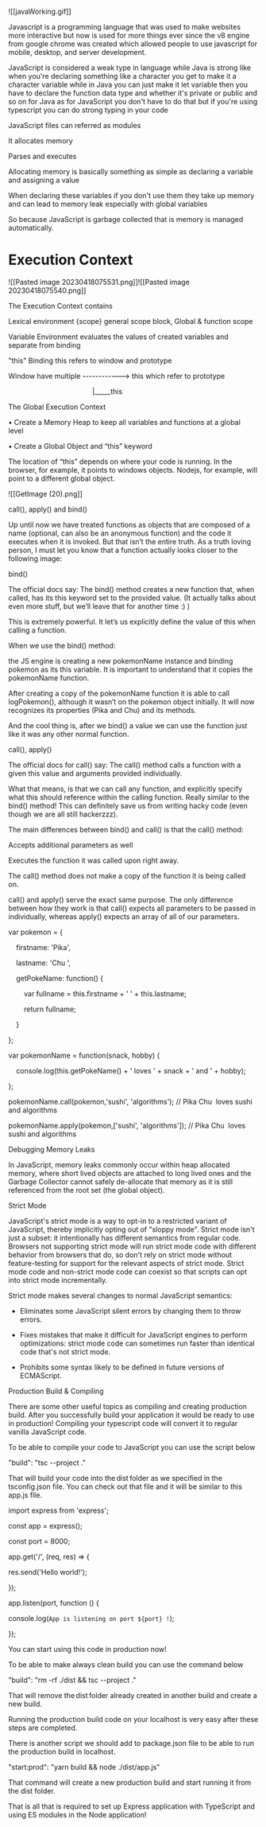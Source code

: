 ![[javaWorking.gif]]

Javascript is a programming language that was used to make websites more interactive but now is used for more things ever since the v8 engine from google chrome was created which allowed people to use javascript for mobile, desktop, and server development.

JavaScript is considered a weak type in language while Java is strong like when you're declaring something like a character you get to make it a character variable while in Java you can just make it let variable then you have to declare the function data type and whether it's private or public and so on for Java as for JavaScript you don't have to do that but if you're using typescript you can do strong typing in your code  

JavaScript files can referred as modules



It allocates memory 

Parses and executes 

Allocating memory is basically something as simple as declaring a variable and assigning a value 

When declaring these variables if you don't use them they take up memory and can lead to memory leak especially with global variables 

So because JavaScript is garbage collected that is memory is managed automatically.


# Execution Context

![[Pasted image 20230418075531.png]]![[Pasted image 20230418075540.png]]

The Execution Context contains 

Lexical environment {scope} general scope block, Global & function scope 

Variable Environment evaluates the values of created variables and separate from binding 

"this" Binding this refers to window and prototype 

Window have multiple ------------> this which refer to prototype 

                                           |_____this 

The Global Execution Context 

• Create a Memory Heap to keep all variables and functions at a global level 

• Create a Global Object and “this” keyword 

The location of “this” depends on where your code is running. In the browser, for example, it points to windows objects. Nodejs, for example, will point to a different global object.


![[GetImage (20).png]]

call(), apply() and bind() 

Up until now we have treated functions as objects that are composed of a name (optional, can also be an anonymous function) and the code it executes when it is invoked. But that isn’t the entire truth. As a truth loving person, I must let you know that a function actually looks closer to the following image: 

bind() 

The official docs say: The bind() method creates a new function that, when called, has its this keyword set to the provided value. (It actually talks about even more stuff, but we’ll leave that for another time :) ) 

This is extremely powerful. It let’s us explicitly define the value of this when calling a function. 

When we use the bind() method: 

the JS engine is creating a new pokemonName instance and binding pokemon as its this variable. It is important to understand that it copies the pokemonName function. 

After creating a copy of the pokemonName function it is able to call logPokemon(), although it wasn’t on the pokemon object initially. It will now recognizes its properties (Pika and Chu) and its methods. 

And the cool thing is, after we bind() a value we can use the function just like it was any other normal function.  

call(), apply() 

The official docs for call() say: The call() method calls a function with a given this value and arguments provided individually. 

What that means, is that we can call any function, and explicitly specify what this should reference within the calling function. Really similar to the bind() method! This can definitely save us from writing hacky code (even though we are all still hackerzzz). 

The main differences between bind() and call() is that the call() method: 

Accepts additional parameters as well 

Executes the function it was called upon right away. 

The call() method does not make a copy of the function it is being called on. 

call() and apply() serve the exact same purpose. The only difference between how they work is that call() expects all parameters to be passed in individually, whereas apply() expects an array of all of our parameters.  

var pokemon = { 

    firstname: 'Pika', 

    lastname: 'Chu ', 

    getPokeName: function() { 

        var fullname = this.firstname + ' ' + this.lastname; 

        return fullname; 

    } 

}; 

var pokemonName = function(snack, hobby) { 

    console.log(this.getPokeName() + ' loves ' + snack + ' and ' + hobby); 

}; 

pokemonName.call(pokemon,'sushi', 'algorithms'); // Pika Chu  loves sushi and algorithms 

pokemonName.apply(pokemon,['sushi', 'algorithms']); // Pika Chu  loves sushi and algorithms




Debugging Memory Leaks 

In JavaScript, memory leaks commonly occur within heap allocated memory, where short lived objects are attached to long lived ones and the Garbage Collector cannot safely de-allocate that memory as it is still referenced from the root set (the global object).




Strict Mode 

JavaScript's strict mode is a way to opt-in to a restricted variant of JavaScript, thereby implicitly opting out of "sloppy mode". Strict mode isn't just a subset: it intentionally has different semantics from regular code. Browsers not supporting strict mode will run strict mode code with different behavior from browsers that do, so don't rely on strict mode without feature-testing for support for the relevant aspects of strict mode. Strict mode code and non-strict mode code can coexist so that scripts can opt into strict mode incrementally. 

Strict mode makes several changes to normal JavaScript semantics: 

-   Eliminates some JavaScript silent errors by changing them to throw errors. 
    
-   Fixes mistakes that make it difficult for JavaScript engines to perform optimizations: strict mode code can sometimes run faster than identical code that's not strict mode. 
    
-   Prohibits some syntax likely to be defined in future versions of ECMAScript.





Production Build & Compiling 

There are some other useful topics as compiling and creating production build. After you successfully build your application it would be ready to use in production! Compiling your typescript code will convert it to regular vanilla JavaScript code. 

To be able to compile your code to JavaScript you can use the script below 

"build": "tsc --project ." 

That will build your code into the dist folder as we specified in the tsconfig.json file. You can check out that file and it will be similar to this app.js file. 

import express from 'express'; 

const app = express(); 

const port = 8000; 

app.get('/', (req, res) => { 

res.send('Hello world!'); 

}); 

app.listen(port, function () { 

console.log(`App is listening on port ${port} !`); 

}); 

You can start using this code in production now! 

To be able to make always clean build you can use the command below 

"build": "rm -rf ./dist && tsc --project ." 

That will remove the dist folder already created in another build and create a new build. 

Running the production build code on your localhost is very easy after these steps are completed. 

There is another script we should add to package.json file to be able to run the production build in localhost. 

"start:prod": "yarn build && node ./dist/app.js" 

That command will create a new production build and start running it from the dist folder. 

That is all that is required to set up Express application with TypeScript and using ES modules in the Node application!